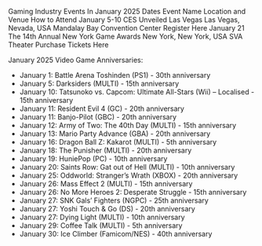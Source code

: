 Gaming Industry Events In January 2025
Dates Event Name Location and Venue How to Attend 
January 5-10 CES Unveiled Las Vegas Las Vegas, Nevada, USA Mandalay Bay Convention Center Register Here 
January 21 The 14th Annual New York Game Awards New York, New York, USA SVA Theater Purchase Tickets Here 

January 2025 Video Game Anniversaries:
- January 1: Battle Arena Toshinden (PS1) - 30th anniversary
- January 5: Darksiders (MULTI) - 15th anniversary
- January 10: Tatsunoko vs. Capcom: Ultimate All-Stars (Wii) – Localised - 15th anniversary
- January 11: Resident Evil 4 (GC) - 20th anniversary
- January 11: Banjo-Pilot (GBC) - 20th anniversary
- January 12: Army of Two: The 40th Day (MULTI) - 15th anniversary
- January 13: Mario Party Advance (GBA) - 20th anniversary
- January 16: Dragon Ball Z: Kakarot (MULTI) - 5th anniversary
- January 18: The Punisher (MULTI) - 20th anniversary
- January 19: HuniePop (PC) - 10th anniversary
- January 20: Saints Row: Gat out of Hell (MULTI) - 10th anniversary
- January 25: Oddworld: Stranger’s Wrath (XBOX) - 20th anniversary
- January 26: Mass Effect 2 (MULTI) - 15th anniversary
- January 26: No More Heroes 2: Desperate Struggle - 15th anniversary
- January 27: SNK Gals’ Fighters (NGPC) - 25th anniversary
- January 27: Yoshi Touch & Go (DS) - 20th anniversary
- January 27: Dying Light (MULTI) - 10th anniversary
- January 29: Coffee Talk (MULTI) - 5th anniversary
- January 30: Ice Climber (Famicom/NES) - 40th anniversary
